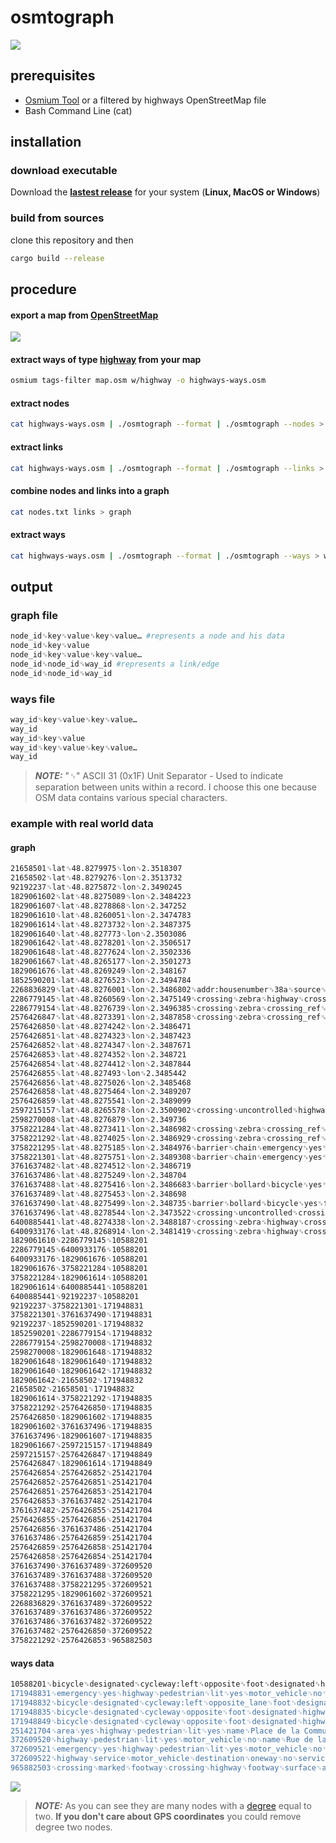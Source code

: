 # osmtograph
![](https://github.com/ethicnology/osmtograph/blob/main/osmtograph-polylines.png?raw=true)
## prerequisites

- [Osmium Tool](https://osmcode.org/osmium-tool/) or a filtered by highways
  OpenStreetMap file
- Bash Command Line (cat)

## installation

### download executable

Download the
[**lastest release**](https://github.com/ethicnology/osmtograph/releases) for
your system (**Linux, MacOS or Windows**)

### build from sources

clone this repository and then

```sh
cargo build --release
```

## procedure

#### export a map from [OpenStreetMap](https://www.openstreetmap.org)

![](https://github.com/ethicnology/osmtograph/blob/main/osmtograph-input.png?raw=true)

#### extract ways of type [highway](https://wiki.openstreetmap.org/wiki/Key:highway) from your map

```sh
osmium tags-filter map.osm w/highway -o highways-ways.osm
```

#### extract nodes

```sh
cat highways-ways.osm | ./osmtograph --format | ./osmtograph --nodes > nodes
```

#### extract links

```sh
cat highways-ways.osm | ./osmtograph --format | ./osmtograph --links > links
```

#### combine nodes and links into a graph

```sh
cat nodes.txt links > graph
```

#### extract ways

```sh
cat highways-ways.osm | ./osmtograph --format | ./osmtograph --ways > ways
```

## output

### graph file

```sh
node_id␟key␟value␟key␟value… #represents a node and his data
node_id␟key␟value
node_id␟key␟value␟key␟value…
node_id␟node_id␟way_id #represents a link/edge
node_id␟node_id␟way_id
```

### ways file

```sh
way_id␟key␟value␟key␟value…
way_id
way_id␟key␟value
way_id␟key␟value␟key␟value…
way_id
```

> **_NOTE:_** "␟" ASCII 31 (0x1F) Unit Separator - Used to indicate separation
> between units within a record. I choose this one because OSM data contains
> various special characters.

### example with real world data

#### graph

```sh
21658501␟lat␟48.8279975␟lon␟2.3518307
21658502␟lat␟48.8279276␟lon␟2.3513732
92192237␟lat␟48.8275872␟lon␟2.3490245
1829061602␟lat␟48.8275089␟lon␟2.3484223
1829061607␟lat␟48.8278868␟lon␟2.347252
1829061610␟lat␟48.8260051␟lon␟2.3474783
1829061614␟lat␟48.8273732␟lon␟2.3487375
1829061640␟lat␟48.827773␟lon␟2.3503086
1829061642␟lat␟48.8278201␟lon␟2.3506517
1829061648␟lat␟48.8277624␟lon␟2.3502336
1829061667␟lat␟48.8265177␟lon␟2.3501273
1829061676␟lat␟48.8269249␟lon␟2.348167
1852590201␟lat␟48.8276523␟lon␟2.3494784
2268836829␟lat␟48.8276001␟lon␟2.3486802␟addr:housenumber␟38a␟source␟cadastre-dgi-fr source : Direction Générale des Impôts - Cadastre. Mise à jour : 2013
2286779145␟lat␟48.8260569␟lon␟2.3475149␟crossing␟zebra␟highway␟crossing␟kerb␟lowered␟tactile_paving␟yes
2286779154␟lat␟48.8276739␟lon␟2.3496385␟crossing␟zebra␟crossing_ref␟zebra␟highway␟crossing␟kerb␟lowered␟tactile_paving␟yes
2576426847␟lat␟48.8273391␟lon␟2.3487858␟crossing␟zebra␟crossing_ref␟zebra␟highway␟crossing␟kerb␟lowered␟tactile_paving␟yes
2576426850␟lat␟48.8274242␟lon␟2.3486471
2576426851␟lat␟48.8274323␟lon␟2.3487423
2576426852␟lat␟48.8274347␟lon␟2.3487671
2576426853␟lat␟48.8274352␟lon␟2.348721
2576426854␟lat␟48.8274412␟lon␟2.3487844
2576426855␟lat␟48.827493␟lon␟2.3485442
2576426856␟lat␟48.8275026␟lon␟2.3485468
2576426858␟lat␟48.8275464␟lon␟2.3489207
2576426859␟lat␟48.8275541␟lon␟2.3489099
2597215157␟lat␟48.8265578␟lon␟2.3500902␟crossing␟uncontrolled␟highway␟crossing␟tactile_paving␟yes
2598270008␟lat␟48.8276879␟lon␟2.349736
3758221284␟lat␟48.8273411␟lon␟2.3486982␟crossing␟zebra␟crossing_ref␟zebra␟highway␟crossing␟kerb␟lowered␟tactile_paving␟yes
3758221292␟lat␟48.8274025␟lon␟2.3486929␟crossing␟zebra␟crossing_ref␟zebra␟highway␟crossing␟kerb␟lowered␟tactile_paving␟yes
3758221295␟lat␟48.8275185␟lon␟2.3484976␟barrier␟chain␟emergency␟yes␟motor_vehicle␟no
3758221301␟lat␟48.8275751␟lon␟2.3489308␟barrier␟chain␟emergency␟yes␟motor_vehicle␟no
3761637482␟lat␟48.8274512␟lon␟2.3486719
3761637486␟lat␟48.8275249␟lon␟2.348704
3761637488␟lat␟48.8275416␟lon␟2.3486683␟barrier␟bollard␟bicycle␟yes␟foot␟yes␟motor_vehicle␟no
3761637489␟lat␟48.8275453␟lon␟2.348698
3761637490␟lat␟48.8275499␟lon␟2.348735␟barrier␟bollard␟bicycle␟yes␟foot␟yes␟motor_vehicle␟no
3761637496␟lat␟48.8278544␟lon␟2.3473522␟crossing␟uncontrolled␟crossing_ref␟zebra␟highway␟crossing␟tactile_paving␟yes
6400885441␟lat␟48.8274338␟lon␟2.3488187␟crossing␟zebra␟highway␟crossing␟kerb␟lowered␟tactile_paving␟yes
6400933176␟lat␟48.8268914␟lon␟2.3481419␟crossing␟zebra␟highway␟crossing␟kerb␟lowered␟tactile_paving␟yes
1829061610␟2286779145␟10588201
2286779145␟6400933176␟10588201
6400933176␟1829061676␟10588201
1829061676␟3758221284␟10588201
3758221284␟1829061614␟10588201
1829061614␟6400885441␟10588201
6400885441␟92192237␟10588201
92192237␟3758221301␟171948831
3758221301␟3761637490␟171948831
92192237␟1852590201␟171948832
1852590201␟2286779154␟171948832
2286779154␟2598270008␟171948832
2598270008␟1829061648␟171948832
1829061648␟1829061640␟171948832
1829061640␟1829061642␟171948832
1829061642␟21658502␟171948832
21658502␟21658501␟171948832
1829061614␟3758221292␟171948835
3758221292␟2576426850␟171948835
2576426850␟1829061602␟171948835
1829061602␟3761637496␟171948835
3761637496␟1829061607␟171948835
1829061667␟2597215157␟171948849
2597215157␟2576426847␟171948849
2576426847␟1829061614␟171948849
2576426854␟2576426852␟251421704
2576426852␟2576426851␟251421704
2576426851␟2576426853␟251421704
2576426853␟3761637482␟251421704
3761637482␟2576426855␟251421704
2576426855␟2576426856␟251421704
2576426856␟3761637486␟251421704
3761637486␟2576426859␟251421704
2576426859␟2576426858␟251421704
2576426858␟2576426854␟251421704
3761637490␟3761637489␟372609520
3761637489␟3761637488␟372609520
3761637488␟3758221295␟372609521
3758221295␟1829061602␟372609521
2268836829␟3761637489␟372609522
3761637489␟3761637486␟372609522
3761637486␟3761637482␟372609522
3761637482␟2576426850␟372609522
3758221292␟2576426853␟965882503
```

#### ways data

```sh
10588201␟bicycle␟designated␟cycleway:left␟opposite␟foot␟designated␟highway␟living_street␟lit␟yes␟maxspeed␟20␟name␟Rue de l'Espérance␟oneway␟yes␟oneway:bicycle␟no␟source:maxspeed␟BMO arrêté n°2013P0819␟surface␟sett␟zone:maxspeed␟FR:20
171948831␟emergency␟yes␟highway␟pedestrian␟lit␟yes␟motor_vehicle␟no␟name␟Rue de la Butte aux Cailles␟source:maxspeed␟BMO arrêté n°2013P0819␟surface␟sett
171948832␟bicycle␟designated␟cycleway:left␟opposite_lane␟foot␟designated␟highway␟living_street␟lit␟yes␟maxspeed␟20␟name␟Rue de la Butte aux Cailles␟oneway␟yes␟oneway:bicycle␟no␟source:maxspeed␟BMO arrêté n°2013P0819␟surface␟sett␟zone:maxspeed␟FR:20
171948835␟bicycle␟designated␟cycleway␟opposite␟foot␟designated␟highway␟living_street␟lit␟yes␟maxspeed␟20␟name␟Rue de la Butte aux Cailles␟oneway␟yes␟oneway:bicycle␟no␟parking:condition:both␟ticket␟parking:lane:both␟parallel␟source:maxspeed␟BMO arrêté n°2013P0819␟surface␟sett␟zone:maxspeed␟FR:20
171948849␟bicycle␟designated␟cycleway␟opposite␟foot␟designated␟highway␟living_street␟lit␟yes␟maxspeed␟20␟name␟Rue Buot␟oneway␟yes␟oneway:bicycle␟no␟source:maxspeed␟BMO arrêté n°2013P0819␟surface␟sett␟zone:maxspeed␟FR:20
251421704␟area␟yes␟highway␟pedestrian␟lit␟yes␟name␟Place de la Commune de Paris␟ref:FR:FANTOIR␟751132251D␟source␟cadastre-dgi-fr source : Direction Générale des Impôts - Cadastre. Mise à jour : 2013␟surface␟paving_stones␟wikidata␟Q3390354
372609520␟highway␟pedestrian␟lit␟yes␟motor_vehicle␟no␟name␟Rue de la Butte aux Cailles␟surface␟sett
372609521␟emergency␟yes␟highway␟pedestrian␟lit␟yes␟motor_vehicle␟no␟name␟Rue de la Butte aux Cailles␟source:maxspeed␟BMO arrêté n°2013P0819␟surface␟sett
372609522␟highway␟service␟motor_vehicle␟destination␟oneway␟no␟service␟emergency_access␟surface␟asphalt
965882503␟crossing␟marked␟footway␟crossing␟highway␟footway␟surface␟asphalt
```

![](https://github.com/ethicnology/osmtograph/blob/main/osmtograph-output.png?raw=true)

> **_NOTE:_** As you can see they are many nodes with a
> [degree](https://en.wikipedia.org/wiki/Degree_(graph_theory)) equal to two.
> **If you don't care about GPS coordinates** you could remove degree two nodes.
